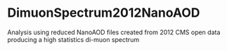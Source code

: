 # DimuonSpectrum2012NanoAOD
Analysis using reduced NanoAOD files created from 2012 CMS open data producing a high statistics di-muon spectrum
